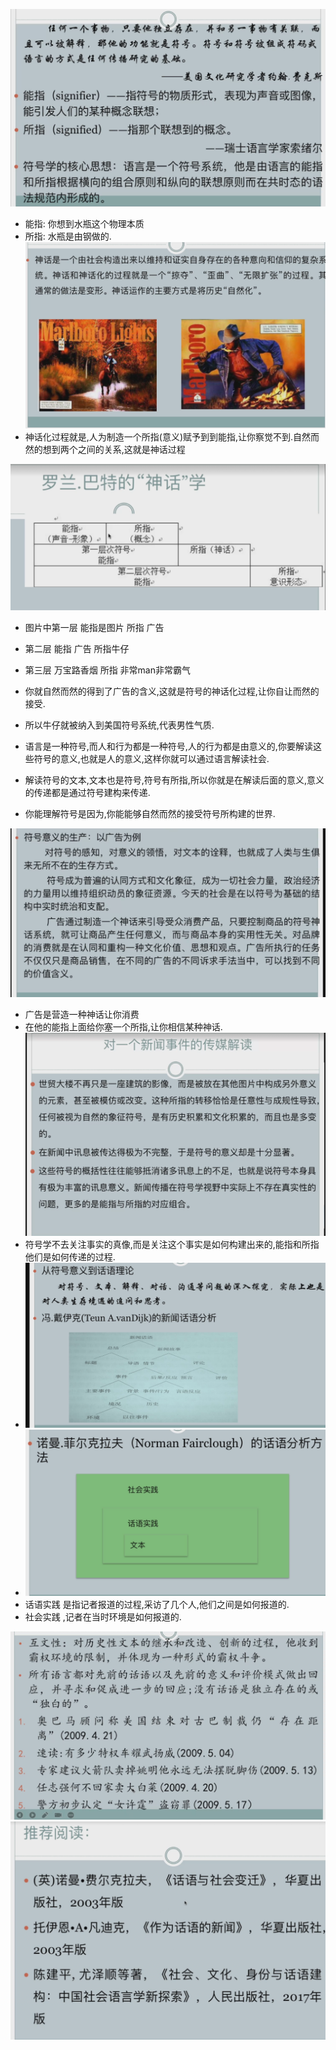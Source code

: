 ![](2022-10-19-10-20-14.png)
+ 能指: 你想到水瓶这个物理本质
+ 所指: 水瓶是由钢做的.
![](2022-10-19-10-23-51.png)
+ 神话化过程就是,人为制造一个所指(意义)赋予到到能指,让你察觉不到.自然而然的想到两个之间的关系,这就是神话过程

![](2022-10-19-10-31-42.png)
+ 图片中第一层 能指是图片 所指 广告
+ 第二层 能指 广告  所指牛仔
+ 第三层 万宝路香烟  所指 非常man非常霸气
+ 你就自然而然的得到了广告的含义,这就是符号的神话化过程,让你自让而然的接受.
+ 所以牛仔就被纳入到美国符号系统,代表男性气质.
+ 语言是一种符号,而人和行为都是一种符号,人的行为都是由意义的,你要解读这些符号的意义,也就是人的意义,这样你就可以通过语言解读社会.

+ 解读符号的文本,文本也是符号,符号有所指,所以你就是在解读后面的意义,意义的传递都是通过符号建构来传递.
+ 你能理解符号是因为,你能能够自然而然的接受符号所构建的世界.

![](2022-10-19-11-03-12.png)
+ 广告是营造一种神话让你消费
+ 在他的能指上面给你塞一个所指,让你相信某种神话.
![](2022-10-19-11-25-08.png)
+ 符号学不去关注事实的真像,而是关注这个事实是如何构建出来的,能指和所指他们是如何传递的过程.
+ ![](2022-10-19-11-40-26.png)
+ ![](2022-10-19-11-42-21.png)
+ 话语实践 是指记者报道的过程,采访了几个人,他们之间是如何报道的.
+ 社会实践 ,记者在当时环境是如何报道的.

![](2022-10-19-11-46-52.png)
![](2022-10-19-11-53-24.png)